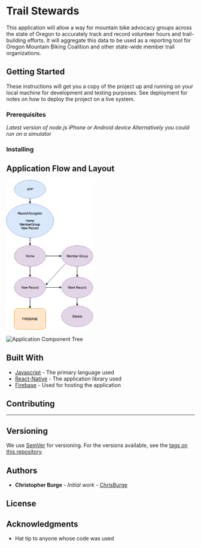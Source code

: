 # Trail Stewards

This application will allow a way for mountain bike advocacy groups across the state of Oregon to accurately track and record volunteer hours and trail-building efforts. It will aggregate this data to be used as a reporting tool for Oregon Mountain Biking Coalition and other state-wide member trail organizations.

## Getting Started

These instructions will get you a copy of the project up and running on your local machine for development and testing purposes. See deployment for notes on how to deploy the project on a live system.

### Prerequisites

_Latest version of node.js_
_iPhone or Android device_
_Alternatively you could run on a simulator_

### Installing


## Application Flow and Layout

<img src="assets/images/TrailAppComponentChart.png"
     alt="Application Component Tree"
     style="float: center" 
     height= "400" /> 

<img src="assets/images/TrailAppComponentUI.png"
     alt="Application Component Tree"
     style="float: center" 
     height= "400" />      

## Built With

* [Javascript](https://javascript.info/) - The primary language used
* [React-Native](https://facebook.github.io/react-native/) - The application library used
* [Firebase](https://firebase.google.com/) - Used for hosting the application

## Contributing

***

## Versioning

We use [SemVer](http://semver.org/) for versioning. For the versions available, see the [tags on this repository](https://github.com/your/project/tags). 

## Authors

* **Christopher Burge** - *Initial work* - [ChrisBurge](https://github.com/burgechris)

## License



## Acknowledgments

* Hat tip to anyone whose code was used

